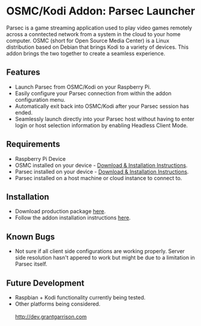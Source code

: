 # OSMC/Kodi Addon: Parsec Launcher
Parsec is a game streaming application used to play video games remotely across a conntected network from a system in the cloud to your home computer. OSMC (short for Open Source Media Center) is a Linux distribution based on Debian that brings Kodi to a variety of devices. This addon brings the two together to create a seamless experience.

## Features
* Launch Parsec from OSMC/Kodi on your Raspberry Pi.
* Easily configure your Parsec connection from within the addon configuration menu.
* Automatically exit back into OSMC/Kodi after your Parsec session has ended.
* Seamlessly launch directly into your Parsec host without having to enter login or host selection information by enabling Headless Client Mode.

## Requirements
* Raspberry Pi Device
* OSMC installed on your device - [Download & Installation Instructions](https://osmc.tv/download/).
* Parsec installed on your device - [Download & Installation Instructions](https://support.parsecgaming.com/hc/en-us/articles/115002699012-Setting-Up-On-Raspberry-Pi-Raspbian-).
* Parsec installed on a host machine or cloud instance to connect to.

## Installation
* Download production package [here](http://dev.grantgarrison.com/projects/script.parsec.zip).
* Follow the addon installation instructions [here](https://kodi.wiki/view/HOW-TO:Install_add-ons_from_zip_files).

## Known Bugs
* Not sure if all client side configurations are working properly. Server side resolution hasn't appered to work but might be due to a limitation in Parsec itself.

## Future Development
* Raspbian + Kodi functionality currently being tested.
* Other platforms being considered.
<br /><br />http://dev.grantgarrison.com
